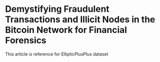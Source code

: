 # Demystifying Fraudulent Transactions and Illicit Nodes in the Bitcoin Network for Financial Forensics

This article is reference for EllipticPlusPlus dataset
